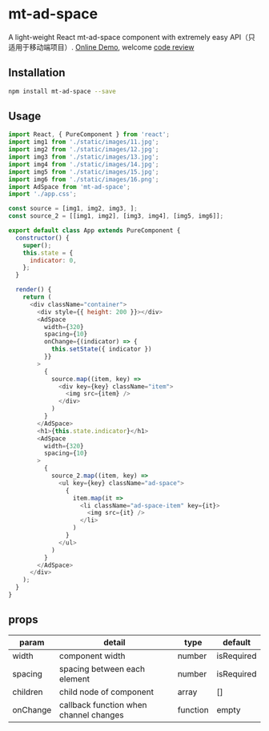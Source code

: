 # mt-ad-space

A light-weight React mt-ad-space component with extremely easy API（只适用于移动端项目）. [Online Demo](https://shenxuxiang.github.io/mt-ad-space/), welcome [code review](https://github.com/shenxuxiang/mt-ad-space)

## Installation
```sh
npm install mt-ad-space --save
```

## Usage
```js
import React, { PureComponent } from 'react';
import img1 from './static/images/11.jpg';
import img2 from './static/images/12.jpg';
import img3 from './static/images/13.jpg';
import img4 from './static/images/14.jpg';
import img5 from './static/images/15.jpg';
import img6 from './static/images/16.png';
import AdSpace from 'mt-ad-space';
import './app.css';

const source = [img1, img2, img3, ];
const source_2 = [[img1, img2], [img3, img4], [img5, img6]];

export default class App extends PureComponent {
  constructor() {
    super();
    this.state = {
      indicator: 0,
    };
  }

  render() {
    return (
      <div className="container">
        <div style={{ height: 200 }}></div>
        <AdSpace 
          width={320}
          spacing={10}
          onChange={(indicator) => {
            this.setState({ indicator })
          }}
        >
          {
            source.map((item, key) =>
              <div key={key} className="item">
                <img src={item} />
              </div>
            )
          }
        </AdSpace>
        <h1>{this.state.indicator}</h1>
        <AdSpace 
          width={320}
          spacing={10}
        >
          {
            source_2.map((item, key) =>
              <ul key={key} className="ad-space">
                {
                  item.map(it =>
                    <li className="ad-space-item" key={it}>
                      <img src={it} />
                    </li>
                  )
                }
              </ul>
            )
          }
        </AdSpace>
      </div>
    );
  }
}
```

## props

| param            | detail                                         | type     | default         |
| ---------------- | -----------------------------------------------| -------- | -------         |
| width            | component width                                | number   | isRequired      |
| spacing          | spacing between each element                   | number   | isRequired      |
| children         | child node of component                        | array    | []              |
| onChange         | callback function when channel changes         | function | empty           |
